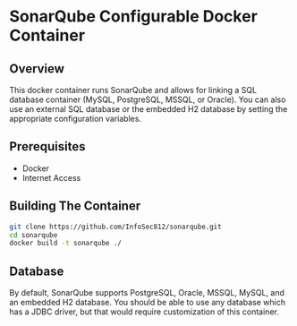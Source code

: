 SonarQube Configurable Docker Container
=======================================

## Overview

This docker container runs SonarQube and allows for linking a
SQL database container (MySQL, PostgreSQL, MSSQL, or Oracle).
You can also use an external SQL database or the embedded H2
database by setting the appropriate configuration variables.

## Prerequisites

* Docker
* Internet Access

## Building The Container

```bash
git clone https://github.com/InfoSec812/sonarqube.git
cd sonarqube
docker build -t sonarqube ./
```

## Database

By default, SonarQube supports PostgreSQL, Oracle, MSSQL, MySQL, and an 
embedded H2 database. You should be able to use any database which 
has a JDBC driver, but that would require customization of this container.


